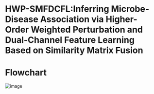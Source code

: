 # HWP-SMFDCFL:Inferring Microbe-Disease Association via Higher-Order Weighted Perturbation and Dual-Channel Feature Learning Based on Similarity Matrix Fusion
# Flowchart
![image](https://github.com/senliyang/SNVENMDA/blob/main/HWP-SMFDCFL%20.png)

